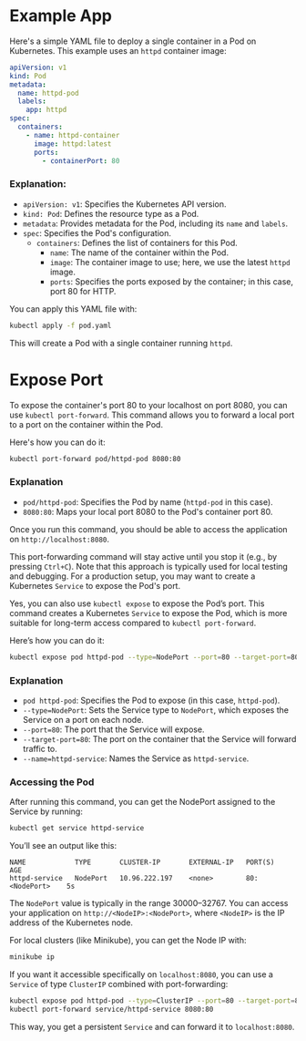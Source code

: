 # Example App
Here's a simple YAML file to deploy a single container in a Pod on Kubernetes. This example uses an `httpd` container image:

```yaml
apiVersion: v1
kind: Pod
metadata:
  name: httpd-pod
  labels:
    app: httpd
spec:
  containers:
    - name: httpd-container
      image: httpd:latest
      ports:
        - containerPort: 80
```

### Explanation:

- `apiVersion: v1`: Specifies the Kubernetes API version.
- `kind: Pod`: Defines the resource type as a Pod.
- `metadata`: Provides metadata for the Pod, including its `name` and `labels`.
- `spec`: Specifies the Pod's configuration.
  - `containers`: Defines the list of containers for this Pod.
    - `name`: The name of the container within the Pod.
    - `image`: The container image to use; here, we use the latest `httpd` image.
    - `ports`: Specifies the ports exposed by the container; in this case, port 80 for HTTP.

You can apply this YAML file with:

```bash
kubectl apply -f pod.yaml
```

This will create a Pod with a single container running `httpd`.

# Expose Port

To expose the container's port 80 to your localhost on port 8080, you can use `kubectl port-forward`. This command allows you to forward a local port to a port on the container within the Pod.

Here's how you can do it:

```bash
kubectl port-forward pod/httpd-pod 8080:80
```

### Explanation

- `pod/httpd-pod`: Specifies the Pod by name (`httpd-pod` in this case).
- `8080:80`: Maps your local port 8080 to the Pod's container port 80.

Once you run this command, you should be able to access the application on `http://localhost:8080`.

This port-forwarding command will stay active until you stop it (e.g., by pressing `Ctrl+C`). Note that this approach is typically used for local testing and debugging. For a production setup, you may want to create a Kubernetes `Service` to expose the Pod's port.

Yes, you can also use `kubectl expose` to expose the Pod’s port. This command creates a Kubernetes `Service` to expose the Pod, which is more suitable for long-term access compared to `kubectl port-forward`.

Here’s how you can do it:

```bash
kubectl expose pod httpd-pod --type=NodePort --port=80 --target-port=80 --name=httpd-service
```

### Explanation

- `pod httpd-pod`: Specifies the Pod to expose (in this case, `httpd-pod`).
- `--type=NodePort`: Sets the Service type to `NodePort`, which exposes the Service on a port on each node.
- `--port=80`: The port that the Service will expose.
- `--target-port=80`: The port on the container that the Service will forward traffic to.
- `--name=httpd-service`: Names the Service as `httpd-service`.

### Accessing the Pod

After running this command, you can get the NodePort assigned to the Service by running:

```bash
kubectl get service httpd-service
```

You’ll see an output like this:

```
NAME            TYPE       CLUSTER-IP       EXTERNAL-IP   PORT(S)          AGE
httpd-service   NodePort   10.96.222.197    <none>        80:<NodePort>    5s
```

The `NodePort` value is typically in the range 30000–32767. You can access your application on `http://<NodeIP>:<NodePort>`, where `<NodeIP>` is the IP address of the Kubernetes node.

For local clusters (like Minikube), you can get the Node IP with:

```bash
minikube ip
```

If you want it accessible specifically on `localhost:8080`, you can use a `Service` of type `ClusterIP` combined with port-forwarding:

```bash
kubectl expose pod httpd-pod --type=ClusterIP --port=80 --target-port=80 --name=httpd-service
kubectl port-forward service/httpd-service 8080:80
``` 

This way, you get a persistent `Service` and can forward it to `localhost:8080`.
